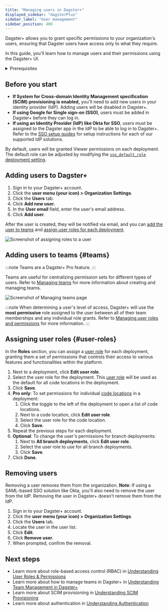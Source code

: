 ```yaml
---
title: "Managing users in Dagster+"
displayed_sidebar: "dagsterPlus"
sidebar_label: "User management"
sidebar_position: 400
---
```


Dagster+ allows you to grant specific permissions to your organization's users, ensuring that Dagster users have access only to what they require.

In this guide, you'll learn how to manage users and their permissions using the Dagster+ UI.

<details>
<summary>Prerequisites</summary>

- A Dagster+ account
- The required [Dagster+ permissions](/todo):
   - **Organization Admins** can add, manage, and remove users
   - **Admins** can add users

</details>

## Before you start

- **If System for Cross-domain Identity Management specification (SCIM) provisioning is enabled,** you'll need to add new users in your identity provider (IdP). Adding users will be disabled in Dagster+.
- **If using Google for Single sign-on (SSO)**, users must be added in Dagster+ before they can log in.
- **If using an Identity Provider (IdP) like Okta for SSO**, users must be assigned to the Dagster app in the IdP to be able to log in to Dagster+. Refer to the [SSO setup guides](/todo) for setup instructions for each of our supported IdP solutions.

By default, users will be granted Viewer permissions on each deployment. The default role can be adjusted by modifying the [`sso_default_role` deployment setting](/todo).

## Adding users to Dagster+

1. Sign in to your Dagster+ account.
2. Click the **user menu (your icon) > Organization Settings**.
3. Click the **Users** tab.
4. Click **Add new user.**
5. In the **User email** field, enter the user's email address.
6. Click **Add user**.

After the user is created, they will be notified via email, and you can [add the user to teams](#teams) and [assign user roles for each deployment](#user-roles).

![Screenshot of assigning roles to a user](/img/placeholder.svg)

## Adding users to teams \{#teams}

:::note
Teams are a Dagster+ Pro feature.
:::

Teams are useful for centralizing permission sets for different types of users. Refer to [Managing teams](/todo) for more information about creating and managing teams.

![Screenshot of Managing teams page](/img/placeholder.svg)

:::note
When determining a user's level of access, Dagster+ will use the **most permissive** role assigned to the user between all of their team memberships and any individual role grants. Refer to [Managing user roles and permissions](/todo) for more information.
:::

## Assigning user roles \{#user-roles}

In the **Roles** section, you can assign a [user role](/todo) for each deployment, granting them a set of permissions that controls their access to various features and functionalities within the platform.

1. Next to a deployment, click **Edit user role**.
2. Select the user role for the deployment. This [user role](/todo) will be used as the default for all code locations in the deployment.
3. Click **Save**.
4. **Pro only**: To set permissions for individual [code locations](/todo) in a deployment:
   1. Click the toggle to the left of the deployment to open a list of code locations.
   2. Next to a code location, click **Edit user role**.
   3. Select the user role for the code location.
   4. Click **Save**.
5. Repeat the previous steps for each deployment.
6. **Optional**: To change the user's permissions for branch deployments:
   1. Next to **All branch deployments**, click **Edit user role**.
   2. Select the user role to use for all branch deployments.
   3. Click **Save**.
7. Click **Done**.

## Removing users

Removing a user removes them from the organization. **Note**: If using a SAML-based SSO solution like Okta, you'll also need to remove the user from the IdP. Removing the user in Dagster+ doesn't remove them from the IdP.

1. Sign in to your Dagster+ account.
2. Click the **user menu (your icon) > Organization Settings**.
3. Click the **Users** tab.
4. Locate the user in the user list.
5. Click **Edit**.
6. Click **Remove user**.
7. When prompted, confirm the removal.

## Next steps

- Learn more about role-based access control (RBAC) in [Understanding User Roles & Permissions](/dagster-plus/features/authentication-and-access-control/rbac/user-roles-permissions)
- Learn more about how to manage teams in Dagster+ in [Understanding Team Management in Dagster+](/dagster-plus/features/authentication-and-access-control/rbac/teams)
- Learn more about SCIM provisioning in [Understanding SCIM Provisioning](/dagster-plus/access/authentication/scim-provisioning)
- Learn more about authentication in [Understanding Authentication](/dagster-plus/access/authentication)
